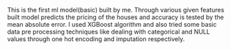 This is the first ml model(basic) built by me. Through various given features built model predicts the pricing of the houses and accuracy is tested by the mean absolute error. I used XGBoost algorithm and also tried some basic data pre processing techniques like dealing with categorical and NULL values through one hot encoding and imputation respectively. 
